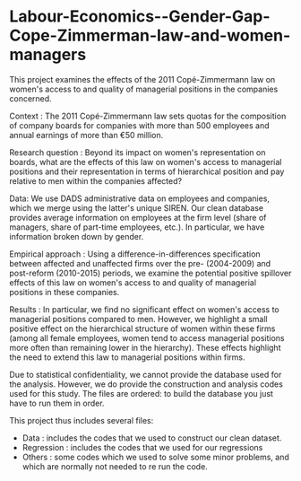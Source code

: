 # Labour-Economics--Gender-Gap-Cope-Zimmerman-law-and-women-managers
This project examines the effects of the 2011 Copé-Zimmermann law on women's access to and quality of managerial positions in the companies concerned.

Context : 
The 2011 Copé-Zimmermann law sets quotas for the composition of company boards for companies with more than 500 employees and annual earnings of more than €50 million. 

Research question : 
Beyond its impact on women's representation on boards, what are the effects of this law on women's access to managerial positions and their representation in terms of hierarchical position and pay relative to men within the companies affected?

Data: 
We use DADS administrative data on employees and companies, which we merge using the latter's unique SIREN. Our clean database provides average information on employees at the firm level (share of managers, share of part-time employees, etc.). In particular, we have information broken down by gender.

Empirical approach : 
Using a difference-in-differences specification between affected and unaffected firms over the pre- (2004-2009) and post-reform (2010-2015) periods, we examine the potential positive spillover effects of this law on women's access to and quality of managerial positions in these companies.

Results : 
In particular, we find no significant effect on women's access to managerial positions compared to men. However, we highlight a small positive effect on the hierarchical structure of women within these firms (among all female employees, women tend to access managerial positions more often than remaining lower in the hierarchy). These effects highlight the need to extend this law to managerial positions within firms.


Due to statistical confidentiality, we cannot provide the database used for the analysis. However, we do provide the construction and analysis codes used for this study. The files are ordered: to build the database you just have to run them in order.

This project thus includes several files:
- Data : includes the codes that we used to construct our clean dataset.
- Regression : includes the codes that we used for our regressions
- Others : some codes which we used to solve some minor problems, and which are normally not needed to re run the code. 
